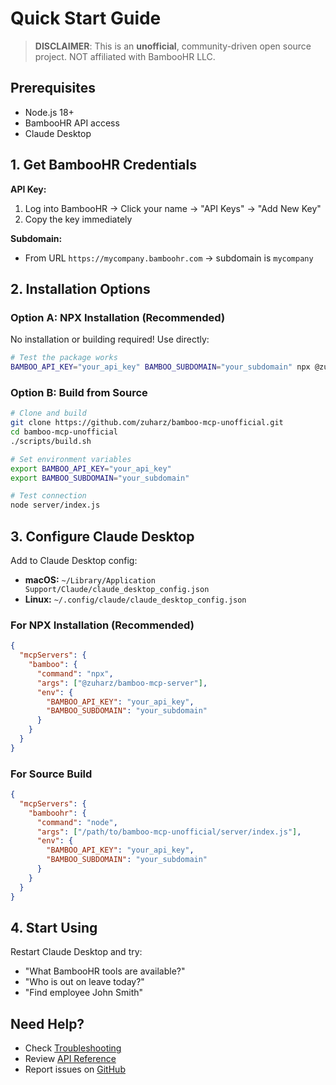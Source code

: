 # Quick Start Guide

> **DISCLAIMER**: This is an **unofficial**, community-driven open source project. NOT affiliated with BambooHR LLC.

## Prerequisites

- Node.js 18+
- BambooHR API access
- Claude Desktop

## 1. Get BambooHR Credentials

**API Key:**

1. Log into BambooHR → Click your name → "API Keys" → "Add New Key"
2. Copy the key immediately

**Subdomain:**

- From URL `https://mycompany.bamboohr.com` → subdomain is `mycompany`

## 2. Installation Options

### Option A: NPX Installation (Recommended)

No installation or building required! Use directly:

```bash
# Test the package works
BAMBOO_API_KEY="your_api_key" BAMBOO_SUBDOMAIN="your_subdomain" npx @zuharz/bamboo-mcp-server
```

### Option B: Build from Source

```bash
# Clone and build
git clone https://github.com/zuharz/bamboo-mcp-unofficial.git
cd bamboo-mcp-unofficial
./scripts/build.sh

# Set environment variables
export BAMBOO_API_KEY="your_api_key"
export BAMBOO_SUBDOMAIN="your_subdomain"

# Test connection
node server/index.js
```

## 3. Configure Claude Desktop

Add to Claude Desktop config:

- **macOS:** `~/Library/Application Support/Claude/claude_desktop_config.json`
- **Linux:** `~/.config/claude/claude_desktop_config.json`

### For NPX Installation (Recommended)

```json
{
  "mcpServers": {
    "bamboo": {
      "command": "npx",
      "args": ["@zuharz/bamboo-mcp-server"],
      "env": {
        "BAMBOO_API_KEY": "your_api_key",
        "BAMBOO_SUBDOMAIN": "your_subdomain"
      }
    }
  }
}
```

### For Source Build

```json
{
  "mcpServers": {
    "bamboohr": {
      "command": "node",
      "args": ["/path/to/bamboo-mcp-unofficial/server/index.js"],
      "env": {
        "BAMBOO_API_KEY": "your_api_key",
        "BAMBOO_SUBDOMAIN": "your_subdomain"
      }
    }
  }
}
```

## 4. Start Using

Restart Claude Desktop and try:

- "What BambooHR tools are available?"
- "Who is out on leave today?"
- "Find employee John Smith"

## Need Help?

- Check [Troubleshooting](../how-to-guides/troubleshooting.md)
- Review [API Reference](../reference/api.md)
- Report issues on [GitHub](https://github.com/zuharz/bamboo-mcp-unofficial/issues)
